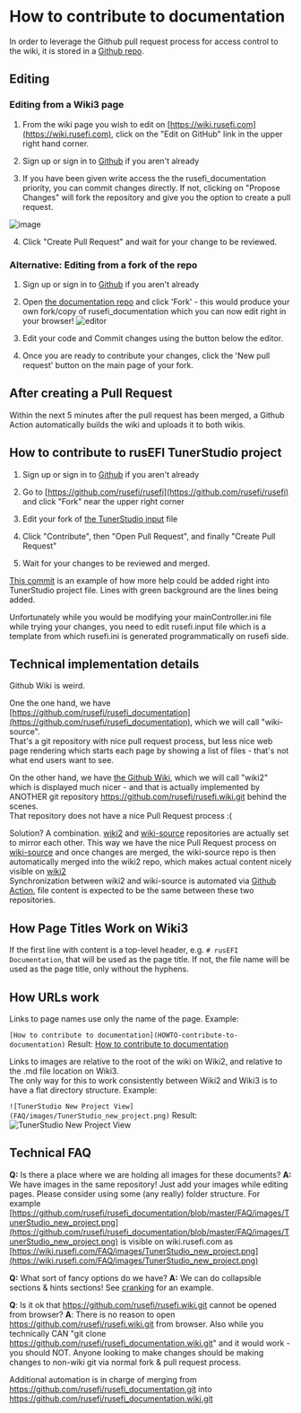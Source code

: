 
# How to contribute to documentation

In order to leverage the Github pull request process for access control to the wiki, it is stored in a [Github repo](https://github.com/rusefi/rusefi_documentation).

## Editing

### Editing from a Wiki3 page

1. From the wiki page you wish to edit on [https://wiki.rusefi.com](https://wiki.rusefi.com), click on the "Edit on GitHub" link in the upper right hand corner.

2. Sign up or sign in to [Github](https://github.com) if you aren't already

3. If you have been given write access the the rusefi_documentation priority, you can commit changes directly. If not, clicking on "Propose Changes" will fork the repository and give you the option to create a pull request.

![image](https://user-images.githubusercontent.com/22799428/200407238-74b1fd66-e6b1-46cc-a7b8-398f5c5b41f6.png)

4. Click "Create Pull Request" and wait for your change to be reviewed.

### Alternative: Editing from a fork of the repo

1. Sign up or sign in to [Github](https://github.com) if you aren't already

2. Open [the documentation repo](https://github.com/rusefi/rusefi_documentation) and click 'Fork' - this would produce your own fork/copy of rusefi_documentation which you can now edit right in your browser!
![editor](FAQ/github_online_editor.png)

3. Edit your code and Commit changes using the button below the editor.

4. Once you are ready to contribute your changes, click the 'New pull request' button on the main page of your fork.

## After creating a Pull Request

Within the next 5 minutes after the pull request has been merged, a Github Action automatically builds the wiki and uploads it to both wikis.

## How to contribute to rusEFI TunerStudio project

1. Sign up or sign in to [Github](https://github.com) if you aren't already

2. Go to  [https://github.com/rusefi/rusefi](https://github.com/rusefi/rusefi) and click "Fork" near the upper right corner

3. Edit your fork of [the TunerStudio input](https://github.com/rusefi/rusefi/blob/master/firmware/tunerstudio/rusefi.input) file

4. Click "Contribute", then "Open Pull Request", and finally "Create Pull Request"

5. Wait for your changes to be reviewed and merged.

[This commit](https://github.com/rusefi/rusefi/commit/9d9ae5a05499027b32ed76df3e7ee2e2e8240c31) is an example of how more help could be added
right into TunerStudio project file. Lines with green background are the lines being added.

Unfortunately while you would be modifying your mainController.ini file while trying your changes, you need to edit rusefi.input file which
is a template from which rusefi.ini is generated programmatically on rusefi side.

## Technical implementation details

Github Wiki is weird.

One the one hand, we have [https://github.com/rusefi/rusefi_documentation](https://github.com/rusefi/rusefi_documentation), which we will call "wiki-source".  
That's a git repository with nice pull request process, but less nice web page rendering which starts each page by showing a list of files - that's not what end users want to see.

On the other hand, we have [the Github Wiki](https://github.com/rusefi/rusefi/wiki), which we will call "wiki2" which is displayed much nicer - and that is actually implemented by ANOTHER git repository https://github.com/rusefi/rusefi.wiki.git behind the scenes.  
That repository does not have a nice Pull Request process :(

Solution? A combination. [wiki2](https://github.com/rusefi/rusefi/wiki) and [wiki-source](https://github.com/rusefi/rusefi_documentation) repositories are actually set to mirror each other.
This way we have the nice Pull Request process on [wiki-source](https://github.com/rusefi/rusefi_documentation) and once changes are merged, the wiki-source repo is then automatically merged into the wiki2 repo, which makes actual content nicely visible on [wiki2](https://github.com/rusefi/rusefi/wiki)  
Synchronization between wiki2 and wiki-source is automated via [Github Action](https://github.com/rusefi/rusefi/blob/master/.github/workflows/sync-wiki.yaml), file content is expected to be the same between these two repositories.

## How Page Titles Work on Wiki3

If the first line with content is a top-level header, e.g. `# rusEFI Documentation`, that will be used as the page title.
If not, the file name will be used as the page title, only without the hyphens.

## How URLs work

Links to page names use only the name of the page.
Example:

`[How to contribute to documentation](HOWTO-contribute-to-documentation)`
Result:
[How to contribute to documentation](HOWTO-contribute-to-documentation)

Links to images are relative to the root of the wiki on Wiki2, and relative to the .md file location on Wiki3.  
The only way for this to work consistently between Wiki2 and Wiki3 is to have a flat directory structure.
Example:

`![TunerStudio New Project View](FAQ/images/TunerStudio_new_project.png)`
Result:
![TunerStudio New Project View](FAQ/images/TunerStudio_new_project.png)

## Technical FAQ

**Q:** Is there a place where we are holding all images for these documents?
**A:** We have images in the same repository! Just add your images while editing pages. Please consider using some (any really) folder structure.
For example [https://github.com/rusefi/rusefi_documentation/blob/master/FAQ/images/TunerStudio_new_project.png](https://github.com/rusefi/rusefi_documentation/blob/master/FAQ/images/TunerStudio_new_project.png) is visible on wiki.rusefi.com as [https://wiki.rusefi.com/FAQ/images/TunerStudio_new_project.png](https://wiki.rusefi.com/FAQ/images/TunerStudio_new_project.png)

**Q:** What sort of fancy options do we have?
**A:** We can do collapsible sections & hints sections! See [cranking](Cranking) for an example.

**Q**: Is it ok that https://github.com/rusefi/rusefi.wiki.git cannot be opened from browser?
**A**: There is no reason to open https://github.com/rusefi/rusefi.wiki.git from browser. Also while you technically
CAN "git clone https://github.com/rusefi/rusefi_documentation.wiki.git" and it would work -
 you should NOT. Anyone looking to make changes should be making changes to non-wiki git via normal fork & pull request process.
 
Additional automation is in charge of merging from https://github.com/rusefi/rusefi_documentation.git into https://github.com/rusefi/rusefi_documentation.wiki.git 
